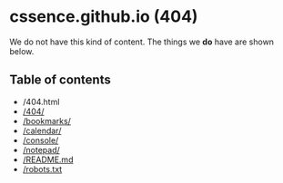 # cssence.github.io (404)

We do not have this kind of content. The things we **do** have are shown below.

## Table of contents

* /404.html
* [/404/](/404/)
* [/bookmarks/](/bookmarks/)
* [/calendar/](/calendar/)
* [/console/](/console/)
* [/notepad/](/notepad/)
* [/README.md](/README.md)
* [/robots.txt](/robots.txt)

